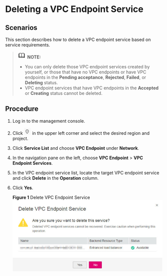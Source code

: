 # Deleting a VPC Endpoint Service<a name="vpcep_03_0103"></a>

## Scenarios<a name="section1675718408281"></a>

This section describes how to delete a VPC endpoint service based on service requirements.

>![](public_sys-resources/icon-note.gif) **NOTE:** 
>-   You can only delete those VPC endpoint services created by yourself, or those that have no VPC endpoints or have VPC endpoints in the  **Pending acceptance**,  **Rejected**,  **Failed**, or  **Deleting**  status.
>-   VPC endpoint services that have VPC endpoints in the  **Accepted**  or  **Creating**  status cannot be deleted.

## Procedure<a name="section1756092562815"></a>

1.  Log in to the management console.
2.  Click  ![](figures/icon-region.png)  in the upper left corner and select the desired region and project.

1.  Click  **Service List**  and choose  **VPC Endpoint**  under  **Network**.

1.  In the navigation pane on the left, choose  **VPC Endpoint**  \>  **VPC Endpoint Services**.
2.  In the VPC endpoint service list, locate the target VPC endpoint service and click  **Delete**  in the  **Operation**  column.
3.  Click  **Yes**.

    **Figure  1**  Delete VPC Endpoint Service<a name="fig97971315185817"></a>  
    ![](figures/delete-vpc-endpoint-service.jpg "delete-vpc-endpoint-service")


